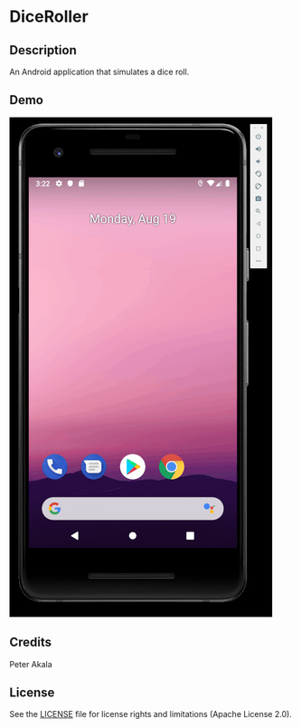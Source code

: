 # DiceRoller

## Description

An Android application that simulates a dice roll.

## Demo

<img src='dice_roller_demo.gif' title='DiceRoller animated demo' width='' alt='DiceRoller demo' />

## Credits

Peter Akala

## License

See the [LICENSE](LICENSE.md) file for license rights and limitations (Apache License 2.0).
